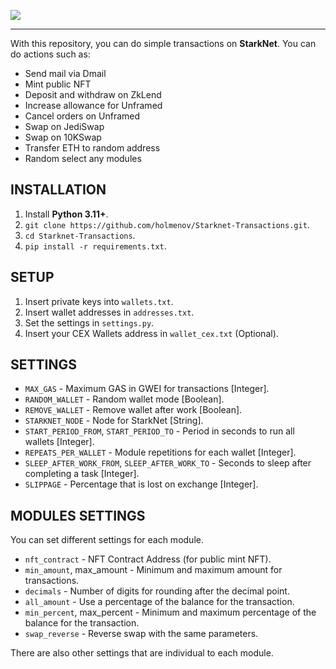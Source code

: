 ![](https://www.starknet.io/assets/sn_logo_banner.png)

---

With this repository, you can do simple transactions on **StarkNet**. You can do actions such as:

- Send mail via Dmail
- Mint public NFT
- Deposit and withdraw on ZkLend
- Increase allowance for Unframed
- Cancel orders on Unframed
- Swap on JediSwap
- Swap on 10KSwap
- Transfer ETH to random address
- Random select any modules

## INSTALLATION

1. Install **Python 3.11+**.
2. `git clone https://github.com/holmenov/Starknet-Transactions.git`.
3. `cd Starknet-Transactions`.
4. `pip install -r requirements.txt`.

## SETUP

1. Insert private keys into `wallets.txt`.
2. Insert wallet addresses in `addresses.txt`.
3. Set the settings in `settings.py`.
4. Insert your CEX Wallets address in `wallet_cex.txt` (Optional).

## SETTINGS

- `MAX_GAS` - Maximum GAS in GWEI for transactions [Integer].
- `RANDOM_WALLET` - Random wallet mode [Boolean].
- `REMOVE_WALLET` - Remove wallet after work [Boolean].
- `STARKNET_NODE` - Node for StarkNet [String].
- `START_PERIOD_FROM`, `START_PERIOD_TO` - Period in seconds to run all wallets [Integer].
- `REPEATS_PER_WALLET` - Module repetitions for each wallet [Integer].
- `SLEEP_AFTER_WORK_FROM`, `SLEEP_AFTER_WORK_TO` - Seconds to sleep after completing a task [Integer].
- `SLIPPAGE` - Percentage that is lost on exchange [Integer].

## MODULES SETTINGS

You can set different settings for each module.

- `nft_contract` - NFT Contract Address (for public mint NFT).
- `min_amount`, max_amount - Minimum and maximum amount for transactions.
- `decimals` - Number of digits for rounding after the decimal point.
- `all_amount` - Use a percentage of the balance for the transaction.
- `min_percent`, max_percent - Minimum and maximum percentage of the balance for the transaction.
- `swap_reverse` - Reverse swap with the same parameters.

There are also other settings that are individual to each module.